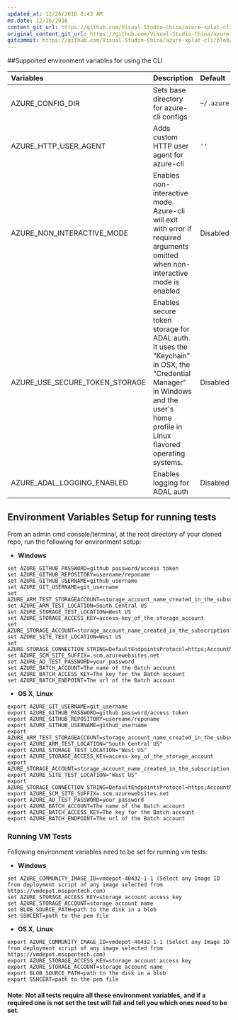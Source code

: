 ```yaml
---
updated_at: 12/26/2016 8:43 AM
ms.date: 12/26/2016
content_git_url: https://github.com/Visual-Studio-China/azure-xplat-cli/blob/dev/azure-xplat/Conceptual/EnvironmentVariables.md
original_content_git_url: https://github.com/Visual-Studio-China/azure-xplat-cli/blob/dev/azure-xplat/Conceptual/EnvironmentVariables.md
gitcommit: https://github.com/Visual-Studio-China/azure-xplat-cli/blob/2531b56dcebc9655773ee843d66f033cf4c7bcf5/azure-xplat/Conceptual/EnvironmentVariables.md
---
```

##Supported environment variables for using the CLI

| Variables | Description | Default |
| :--- | :--- | :--- |
| AZURE_CONFIG_DIR | Sets base directory for azure-cli configs | `~/.azure` |
| AZURE_HTTP_USER_AGENT | Adds custom HTTP user agent for azure-cli | `''` |
| AZURE_NON_INTERACTIVE_MODE | Enables non-interactive mode. Azure-cli will exit with error if required arguments omitted when non-interactive mode is enabled | Disabled |
| AZURE_USE_SECURE_TOKEN_STORAGE | Enables secure token storage for ADAL auth. It uses the "Keychain" in OSX, the "Credential Manager" in Windows and the user's home profile in Linux flavored operating systems. | Disabled |
| AZURE_ADAL_LOGGING_ENABLED | Enables logging for ADAL auth | Disabled |


## Environment Variables Setup for running tests

From an admin cmd console/terminal, at the root directory of your cloned repo, run the following for environment setup:
* **Windows**
```
set AZURE_GITHUB_PASSWORD=github password/access token
set AZURE_GITHUB_REPOSITORY=username/reponame
set AZURE_GITHUB_USERNAME=github_username
set AZURE_GIT_USERNAME=git_username
set AZURE_ARM_TEST_STORAGEACCOUNT=storage_account_name_created_in_the_subscription
set AZURE_ARM_TEST_LOCATION=South Central US
set AZURE_STORAGE_TEST_LOCATION=West US
set AZURE_STORAGE_ACCESS_KEY=access-key_of_the_storage_account
set AZURE_STORAGE_ACCOUNT=storage_account_name_created_in_the_subscription
set AZURE_SITE_TEST_LOCATION=West US
set AZURE_STORAGE_CONNECTION_STRING=DefaultEndpointsProtocol=https;AccountName=storage_account;AccountKey=access_key
set AZURE_SCM_SITE_SUFFIX=.scm.azurewebsites.net
set AZURE_AD_TEST_PASSWORD=your_password
set AZURE_BATCH_ACCOUNT=The name of the Batch account
set AZURE_BATCH_ACCESS_KEY=The key for the Batch account
set AZURE_BATCH_ENDPOINT=The url of the Batch account

```

* **OS X**, **Linux**
```
export AZURE_GIT_USERNAME=git_username
export AZURE_GITHUB_PASSWORD=github password/access token
export AZURE_GITHUB_REPOSITORY=username/reponame
export AZURE_GITHUB_USERNAME=github_username
export AZURE_ARM_TEST_STORAGEACCOUNT=storage_account_name_created_in_the_subscription
export AZURE_ARM_TEST_LOCATION="South Central US"
export AZURE_STORAGE_TEST_LOCATION="West US"
export AZURE_STORAGE_ACCESS_KEY=access-key_of_the_storage_account
export AZURE_STORAGE_ACCOUNT=storage_account_name_created_in_the_subscription
export AZURE_SITE_TEST_LOCATION="West US"
export AZURE_STORAGE_CONNECTION_STRING=DefaultEndpointsProtocol=https;AccountName=storage_account;AccountKey=access_key
export AZURE_SCM_SITE_SUFFIX=.scm.azurewebsites.net
export AZURE_AD_TEST_PASSWORD=your_password
export AZURE_BATCH_ACCOUNT=The name of the Batch account
export AZURE_BATCH_ACCESS_KEY=The key for the Batch account
export AZURE_BATCH_ENDPOINT=The url of the Batch account

```

### Running VM Tests
Following environment variables need to be set for running vm tests:
* **Windows**
```
set AZURE_COMMUNITY_IMAGE_ID=vmdepot-40432-1-1 (Select any Image ID from deployment script of any image selected from https://vmdepot.msopentech.com)
set AZURE_STORAGE_ACCESS_KEY=storage account access key
set AZURE_STORAGE_ACCOUNT=storage account name
set BLOB_SOURCE_PATH=path to the disk in a blob
set SSHCERT=path to the pem file
```

* **OS X**, **Linux**
```
export AZURE_COMMUNITY_IMAGE_ID=vmdepot-40432-1-1 (Select any Image ID from deployment script of any image selected from https://vmdepot.msopentech.com)
export AZURE_STORAGE_ACCESS_KEY=storage account access key
export AZURE_STORAGE_ACCOUNT=storage account name
export BLOB_SOURCE_PATH=path to the disk in a blob
export SSHCERT=path to the pem file
```

#### Note: Not all tests require all these environment variables, and if a required one is not set the test will fail and tell you which ones need to be set.
